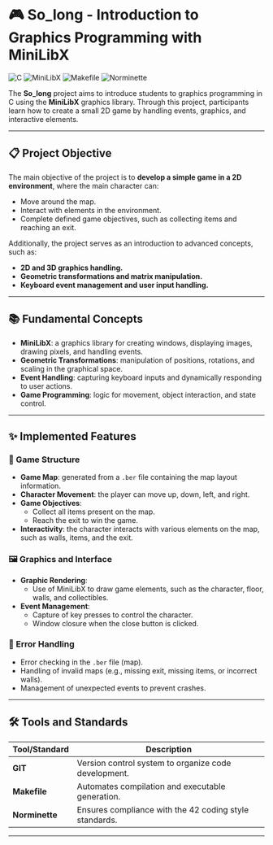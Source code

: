 # 🎮 So_long - Introduction to Graphics Programming with MiniLibX

![C](https://img.shields.io/badge/Language-C-blue) ![MiniLibX](https://img.shields.io/badge/Graphics-MiniLibX-orange) ![Makefile](https://img.shields.io/badge/Build-Makefile-yellow) ![Norminette](https://img.shields.io/badge/Style-Norminette-green)

The **So_long** project aims to introduce students to graphics programming in C using the **MiniLibX** graphics library. Through this project, participants learn how to create a small 2D game by handling events, graphics, and interactive elements.

---

## 📋 Project Objective

The main objective of the project is to **develop a simple game in a 2D environment**, where the main character can:
- Move around the map.
- Interact with elements in the environment.
- Complete defined game objectives, such as collecting items and reaching an exit.

Additionally, the project serves as an introduction to advanced concepts, such as:
- **2D and 3D graphics handling.**
- **Geometric transformations and matrix manipulation.**
- **Keyboard event management and user input handling.**

---

## 📚 Fundamental Concepts

- **MiniLibX**: a graphics library for creating windows, displaying images, drawing pixels, and handling events.  
- **Geometric Transformations**: manipulation of positions, rotations, and scaling in the graphical space.  
- **Event Handling**: capturing keyboard inputs and dynamically responding to user actions.  
- **Game Programming**: logic for movement, object interaction, and state control.  

---

## ✨ Implemented Features

### 🔧 Game Structure
- **Game Map**: generated from a `.ber` file containing the map layout information.  
- **Character Movement**: the player can move up, down, left, and right.  
- **Game Objectives**:  
  - Collect all items present on the map.  
  - Reach the exit to win the game.  
- **Interactivity**: the character interacts with various elements on the map, such as walls, items, and the exit.  

### 🖼️ Graphics and Interface
- **Graphic Rendering**: 
  - Use of MiniLibX to draw game elements, such as the character, floor, walls, and collectibles.  
- **Event Management**: 
  - Capture of key presses to control the character.  
  - Window closure when the close button is clicked.  

### 🚨 Error Handling
- Error checking in the `.ber` file (map).  
- Handling of invalid maps (e.g., missing exit, missing items, or incorrect walls).  
- Management of unexpected events to prevent crashes.  

---

## 🛠️ Tools and Standards

| Tool/Standard         | Description                                               |
|-----------------------|-----------------------------------------------------------|
| **GIT**               | Version control system to organize code development.      |
| **Makefile**          | Automates compilation and executable generation.          |
| **Norminette**        | Ensures compliance with the 42 coding style standards.      |

---


